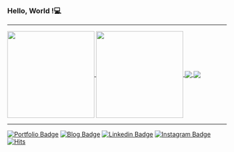 ### Hello, World !💻 
****  
<a href="https://github.com/vvhustle/github-readme-stats">
  <img height=200 align="center" src="https://github-readme-stats.vercel.app/api?username=vvhustle" />
</a>
<a href="https://github.com/vvhustle/convoychat">
  <img height=200 align="center" src="https://github-readme-stats.vercel.app/api/top-langs?username=vvhustle&layout=compact&langs_count=8&card_width=320" />
</a>
<a href="https://github.com/vvhustle/unity_laboratory">
  <img align="center" src="https://github-readme-stats.vercel.app/api/pin/?username=vvhustle&repo=unity_laboratory" />
</a>
<a href="https://github.com/vvhustle/blog">
  <img align="center" src="https://github-readme-stats.vercel.app/api/pin/?username=vvhustle&repo=blog" />
</a>  


****
[![Portfolio Badge](https://img.shields.io/badge/Portfolio-white?style=flat-square&logo=Notion&logoColor=black&link=https://www.notion.so/Geon-Lee-0a2ead807ec24791b5f75a5d0974fca8)](https://www.notion.so/Geon-Lee-0a2ead807ec24791b5f75a5d0974fca8) [![Blog Badge](https://img.shields.io/badge/Blog-CC0000?style=flat-square&logo=Github&logoColor=white&link=https://vvhustle.netlify.app/)](https://geonlee.tistory.com/)  [![Linkedin Badge](https://img.shields.io/badge/-LinkedIn-blue?style=flat-square&logo=Linkedin&logoColor=white&link=https://www.linkedin.com/in/%EA%B1%B4-%EC%9D%B4-26771614b/)](https://www.linkedin.com/in/%EA%B1%B4-%EC%9D%B4-26771614b/) [![Instagram Badge](https://img.shields.io/badge/-Instagram-E4405F?style=flat-square&logo=Instagram&logoColor=white&link=https://www.instagram.com/vvhustle)](https://www.instagram.com/vvhustle) [![Hits](https://hits.seeyoufarm.com/api/count/incr/badge.svg?url=https%3A%2F%2Fgithub.com%2Fvvhustle%2Fhit-counter&count_bg=%2379C83D&title_bg=%23555555&icon=&icon_color=%23E7E7E7&title=hits&edge_flat=false)](https://hits.seeyoufarm.com)


